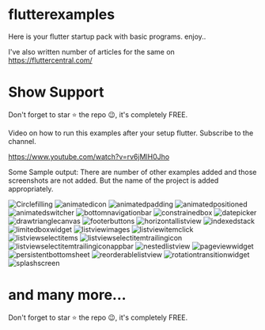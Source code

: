 # flutterexamples
Here is your flutter startup pack with basic programs. enjoy.. 

I've also written number of articles for the same on https://fluttercentral.com/

# Show Support

Don't forget to star ⭐ the repo 😉, it's completely FREE.

Video on how to run this examples after your setup flutter. Subscribe to the channel.

https://www.youtube.com/watch?v=rv6jMlH0Jho

Some Sample output: There are number of other examples added and those screenshots are not added. But the name of the project is added appropriately. 

![Circlefilling] ![animatedicon] ![animatedpadding] ![animatedpositioned] ![animatedswitcher] ![bottomnavigationbar] ![constrainedbox] ![datepicker] ![drawtrianglecanvas] ![footerbuttons] ![horizontallistview] ![indexedstack] ![limitedboxwidget] ![listviewimages] ![listviewitemclick] ![listviewselectitems] ![listviewselectitemtrailingicon] ![listviewselectitemtrailingiconappbar] ![nestedlistview] ![pageviewwidget] ![persistentbottomsheet] ![reorderablelistview] ![rotationtransitionwidget] ![splashscreen] 

[Circlefilling]: Images/circlefilling.gif
[animatedicon]: Images/animatedicon.gif
[animatedpadding]: Images/animatedpadding.gif
[animatedpositioned]: Images/animatedpositioned.gif
[animatedswitcher]: Images/animatedswitcher.gif
[bottomnavigationbar]: Images/bottomnavigationbar.gif
[constrainedbox]: Images/constrainedbox.PNG
[datepicker]: Images/datepicker.gif
[drawtrianglecanvas]: Images/drawtrianglecanvas.PNG
[footerbuttons]: Images/footerbuttons.PNG
[horizontallistview]: Images/horizontallistview.gif
[indexedstack]: Images/indexedstack.gif
[limitedboxwidget]: Images/limitedboxwidget.gif
[listviewimages]: Images/listviewimages.gif
[listviewitemclick]: Images/listviewitemclick.gif
[listviewselectitems]: Images/listviewselectitems.gif
[listviewselectitemtrailingicon]: Images/listviewselectitemtrailingicon.gif
[listviewselectitemtrailingiconappbar]: Images/listviewselectitemtrailingiconappbar.gif
[nestedlistview]: Images/nestedlistview.gif
[pageviewwidget]: Images/pageviewwidget.gif
[persistentbottomsheet]: Images/persistentbottomsheet.gif
[reorderablelistview]: Images/reorderablelistview.gif
[rotationtransitionwidget]: Images/rotationtransitionwidget.gif
[splashscreen]: Images/splashscreen.gif

# and many more...
Don't forget to star ⭐ the repo 😉, it's completely FREE.

